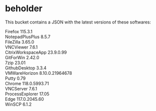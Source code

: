 # beholder
This bucket contains a JSON with the latest versions of these softwares:

Firefox            115.3.1          
NotepadPlusPlus    8.5.7            
FileZilla          3.65.0           
VNCViewer          7.6.1            
CitrixWorkspaceApp 23.9.0.99        
GitForWin          2.42.0           
7zip               23.01            
GithubDesktop      3.3.4            
VMWareHorizon      8.10.0.21964678  
Putty              0.79             
Chrome             118.0.5993.71    
VNCServer          7.6.1            
ProcessExplorer    17.05            
Edge               117.0.2045.60    
WinSCP             6.1.2            



